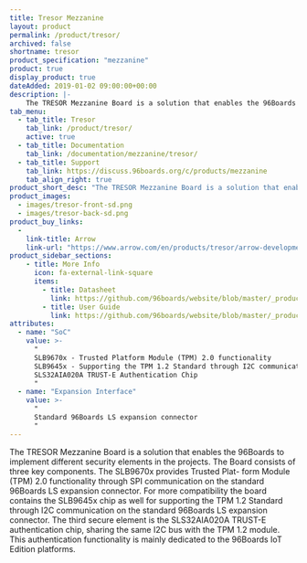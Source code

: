 ```yaml
---
title: Tresor Mezzanine
layout: product
permalink: /product/tresor/
archived: false
shortname: tresor
product_specification: "mezzanine"
product: true
display_product: true
dateAdded: 2019-01-02 09:00:00+00:00
description: |-
    The TRESOR Mezzanine Board is a solution that enables the 96Boards to implement different security elements in the projects. The Board consists of three key components. The SLB9670x provides Trusted Plat- form Module (TPM) 2.0 functionality through SPI communication on the standard 96Boards LS expansion connector. For more compatibility the board contains the SLB9645x chip as well for supporting the TPM 1.2 Standard through I2C communication on the standard 96Boards LS expansion connector. The third secure element is the SLS32AIA020A TRUST-E authentication chip, sharing the same I2C bus with the TPM 1.2 module. This authentication functionality is mainly dedicated to the 96Boards IoT Edition platforms.
tab_menu:
  - tab_title: Tresor
    tab_link: /product/tresor/
    active: true
  - tab_title: Documentation
    tab_link: /documentation/mezzanine/tresor/
  - tab_title: Support
    tab_link: https://discuss.96boards.org/c/products/mezzanine
    tab_align_right: true
product_short_desc: "The TRESOR Mezzanine Board is a solution that enables the 96Boards to implement different security elements in the projects."
product_images:
  - images/tresor-front-sd.png
  - images/tresor-back-sd.png
product_buy_links:
  -
    link-title: Arrow
    link-url: "https://www.arrow.com/en/products/tresor/arrow-development-tools"
product_sidebar_sections:
    - title: More Info
      icon: fa-external-link-square
      items:
        - title: Datasheet
          link: https://github.com/96boards/website/blob/master/_product/mezzanine/tresor/files/tresor-datasheet.pdf/
        - title: User Guide
          link: https://github.com/96boards/website/blob/master/_product/mezzanine/tresor/files/tresor-user-guide.pdf/
attributes:
  - name: "SoC"
    value: >-
      "
      SLB9670x - Trusted Platform Module (TPM) 2.0 functionality
      SLB9645x - Supporting the TPM 1.2 Standard through I2C communication
      SLS32AIA020A TRUST-E Authentication Chip
      "
  - name: "Expansion Interface"
    value: >-
      "
      Standard 96Boards LS expansion connector
      "
---
```


The TRESOR Mezzanine Board is a solution that enables the 96Boards to implement different security elements in the projects. The Board consists of three key components. The SLB9670x provides Trusted Plat- form Module (TPM) 2.0 functionality through SPI communication on the standard 96Boards LS expansion connector. For more compatibility the board contains the SLB9645x chip as well for supporting the TPM 1.2 Standard through I2C communication on the standard 96Boards LS expansion connector. The third secure element is the SLS32AIA020A TRUST-E authentication chip, sharing the same I2C bus with the TPM 1.2 module. This authentication functionality is mainly dedicated to the 96Boards IoT Edition platforms.
